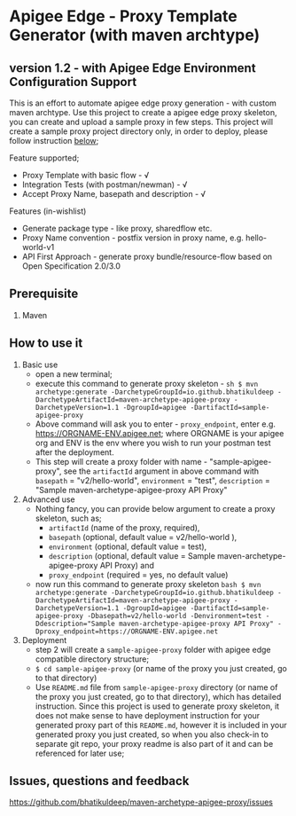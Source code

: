 # Apigee Edge - Proxy Template Generator (with maven archtype)

## version 1.2 - with Apigee Edge Environment Configuration Support

This is an effort to automate apigee edge proxy generation - with custom maven archtype.
Use this project to create a apigee edge proxy skeleton, you can create and upload a sample proxy in few steps.
This project will create a sample proxy project directory only, in order to deploy, please follow instruction [below](#how-to-use-it);

Feature supported;

- Proxy Template with basic flow - √
- Integration Tests (with postman/newman) - √
- Accept Proxy Name, basepath and description - √

Features (in-wishlist)

- Generate package type - like proxy, sharedflow etc.
- Proxy Name convention - postfix version in proxy name, e.g. hello-world-v1
- API First Approach - generate proxy bundle/resource-flow based on Open Specification 2.0/3.0

## Prerequisite

1. Maven

## How to use it

1. Basic use
   - open a new terminal;
   - execute this command to generate proxy skeleton -
     `sh $ mvn archetype:generate -DarchetypeGroupId=io.github.bhatikuldeep -DarchetypeArtifactId=maven-archetype-apigee-proxy -DarchetypeVersion=1.1 -DgroupId=apigee -DartifactId=sample-apigee-proxy`
   - Above command will ask you to enter - `proxy_endpoint`, enter e.g. https://ORGNAME-ENV.apigee.net; where ORGNAME is your apigee org and ENV is the env where you wish to run your postman test after the deployment.
   - This step will create a proxy folder with name - "sample-apigee-proxy", see the `artifactId` argument in above command with `basepath` = "v2/hello-world", `environment` = "test", `description` = "Sample maven-archetype-apigee-proxy API Proxy"
2. Advanced use
   - Nothing fancy, you can provide below argument to create a proxy skeleton, such as;
     - `artifactId` (name of the proxy, required),
     - `basepath` (optional, default value = v2/hello-world ),
     - `environment` (optional, default value = test),
     - `description` (optional, default value = Sample maven-archetype-apigee-proxy API Proxy) and
     - `proxy_endpoint` (required = yes, no default value)
   - now run this command to generate proxy skeleton
     `bash $ mvn archetype:generate -DarchetypeGroupId=io.github.bhatikuldeep -DarchetypeArtifactId=maven-archetype-apigee-proxy -DarchetypeVersion=1.1 -DgroupId=apigee -DartifactId=sample-apigee-proxy -Dbasepath=v2/hello-world -Denvironment=test -Ddescription="Sample maven-archetype-apigee-proxy API Proxy" -Dproxy_endpoint=https://ORGNAME-ENV.apigee.net`
3. Deployment
   - step 2 will create a `sample-apigee-proxy` folder with apigee edge compatible directory structure;
   - `$ cd sample-apigee-proxy` (or name of the proxy you just created, go to that directory)
   - Use `README.md` file from `sample-apigee-proxy` directory (or name of the proxy you just created, go to that directory), which has detailed instruction. Since this project is used to generate proxy skeleton, it does not make sense to have deployment instruction for your generated proxy part of this `README.md`, however it is included in your generated proxy you just created, so when you also check-in to separate git repo, your proxy readme is also part of it and can be referenced for later use;

## Issues, questions and feedback

https://github.com/bhatikuldeep/maven-archetype-apigee-proxy/issues
